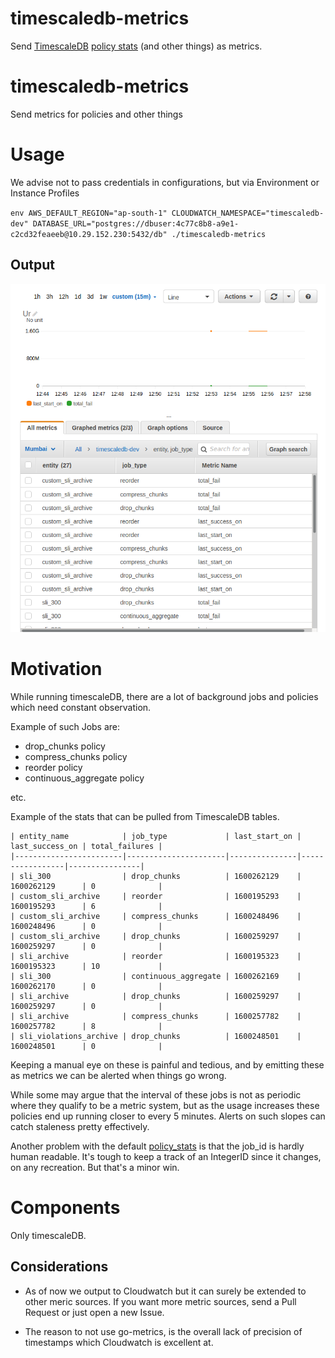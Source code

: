 # timescaledb-metrics
Send [TimescaleDB](https://github.com/timescale/timescaledb) [policy stats](https://docs.timescale.com/latest/api#timescaledb_information-policy_stats) (and other things) as metrics. 

# timescaledb-metrics
Send metrics for policies and other things

# Usage

We advise not to pass credentials in configurations, but via Environment or Instance Profiles

`env AWS_DEFAULT_REGION="ap-south-1" CLOUDWATCH_NAMESPACE="timescaledb-dev" DATABASE_URL="postgres://dbuser:4c77c8b8-a9e1-c2cd32feaeeb@10.29.152.230:5432/db" ./timescaledb-metrics`

## Output
![Cloudwatch](cloudwatch.png)

# Motivation

While running timescaleDB, there are a lot of background jobs and policies which need constant observation.

Example of such Jobs are:

 - drop_chunks policy
 - compress_chunks policy
 - reorder policy
 - continuous_aggregate policy

 etc.

Example of the stats that can be pulled from TimescaleDB tables.

```
| entity_name            | job_type             | last_start_on | last_success_on | total_failures |
|------------------------|----------------------|---------------|-----------------|----------------|
| sli_300                | drop_chunks          | 1600262129    | 1600262129      | 0              |
| custom_sli_archive     | reorder              | 1600195293    | 1600195293      | 6              |
| custom_sli_archive     | compress_chunks      | 1600248496    | 1600248496      | 0              |
| custom_sli_archive     | drop_chunks          | 1600259297    | 1600259297      | 0              |
| sli_archive            | reorder              | 1600195323    | 1600195323      | 10             |
| sli_300                | continuous_aggregate | 1600262169    | 1600262170      | 0              |
| sli_archive            | drop_chunks          | 1600259297    | 1600259297      | 0              |
| sli_archive            | compress_chunks      | 1600257782    | 1600257782      | 8              |
| sli_violations_archive | drop_chunks          | 1600248501    | 1600248501      | 0              |
```

Keeping a manual eye on these is painful and tedious, and by emitting these as metrics we can be alerted when things go wrong.

While some may argue that the interval of these jobs is not as periodic where they qualify to be a metric system, but as the usage increases these policies end up running closer to every 5 minutes. Alerts on such slopes can catch staleness pretty effectively.

Another problem with the default [policy_stats](https://docs.timescale.com/latest/api#timescaledb_information-policy_stats) is that the job_id is hardly human readable. It's tough to keep a track of an IntegerID since it changes, on any recreation. But that's a minor win.

# Components

Only timescaleDB.

## Considerations

  - As of now we output to Cloudwatch but it can surely be extended to other meric sources.
  If you want more metric sources, send a Pull Request or just open a new Issue.

  - The reason to not use go-metrics, is the overall lack of precision of timestamps which Cloudwatch is excellent at.
